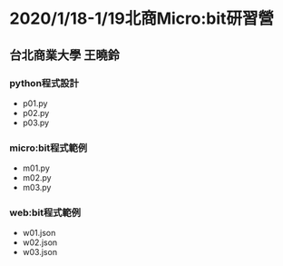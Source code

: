 # 2020/1/18-1/19北商Micro:bit研習營
## 台北商業大學 王曉鈴

### python程式設計
- p01.py
- p02.py
- p03.py

### micro:bit程式範例
- m01.py
- m02.py
- m03.py

### web:bit程式範例
- w01.json
- w02.json
- w03.json


